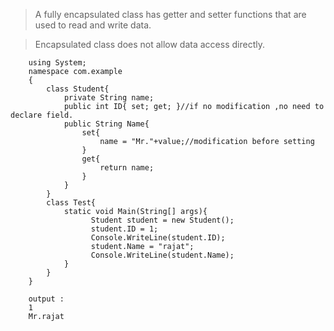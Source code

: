 > A fully encapsulated class has getter and setter functions that are used to read and write data. 

> Encapsulated class does not allow data access directly.

        using System;  
        namespace com.example  
        {              
            class Student{
                private String name;
                public int ID{ set; get; }//if no modification ,no need to declare field.
                public String Name{ 
                    set{
                        name = "Mr."+value;//modification before setting
                    }
                    get{
                        return name;
                    }
                }
            }                                           
            class Test{
                static void Main(String[] args){
                      Student student = new Student();
                      student.ID = 1;
                      Console.WriteLine(student.ID);
                      student.Name = "rajat";
                      Console.WriteLine(student.Name); 
                }
            }     
        }  
        
        output : 
        1
        Mr.rajat

